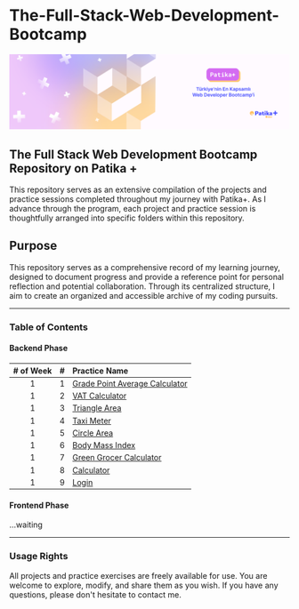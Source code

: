 # The-Full-Stack-Web-Development-Bootcamp

[![Patika+ Türkiye'nin En Kapsamlı Web Developer Bootcamp'i](/readmeAssets/logo.png "Patika+ Türkiye'nin En Kapsamlı Web Developer Bootcamp'i")](https://patika.dev)

## The Full Stack Web Development Bootcamp Repository on Patika +
This repository serves as an extensive compilation of the projects and practice sessions completed throughout my journey with Patika+. As I advance through the program, each project and practice session is thoughtfully arranged into specific folders within this repository.

## Purpose
This repository serves as a comprehensive record of my learning journey, designed to document progress and provide a reference point for personal reflection and potential collaboration. Through its centralized structure, I aim to create an organized and accessible archive of my coding pursuits.

---
### Table of Contents

#### Backend Phase

|# of Week| #  | Practice Name|
|:---:    |---:|:----         |
| 1       | 1  |[Grade Point Average Calculator](https://github.com/semih-turan/The-Full-Stack-Web-Development-Bootcamp/tree/main/01-WeekOne/GradePointAverageCalculator)|
| 1       | 2  |[VAT Calculator](https://github.com/semih-turan/The-Full-Stack-Web-Development-Bootcamp/tree/main/01-WeekOne/VATCalculator)|
| 1       | 3  | [Triangle Area](https://github.com/semih-turan/The-Full-Stack-Web-Development-Bootcamp/tree/main/01-WeekOne/TriangleArea)|
| 1       | 4  | [Taxi Meter](https://github.com/semih-turan/The-Full-Stack-Web-Development-Bootcamp/tree/main/01-WeekOne/TaxiMeter)|
| 1       | 5  | [Circle Area](https://github.com/semih-turan/The-Full-Stack-Web-Development-Bootcamp/tree/main/01-WeekOne/CircleArea)|
| 1       | 6  | [Body Mass Index](https://github.com/semih-turan/The-Full-Stack-Web-Development-Bootcamp/tree/main/01-WeekOne/BodyMassIndex)|
| 1       | 7  | [Green Grocer Calculator](https://github.com/semih-turan/The-Full-Stack-Web-Development-Bootcamp/tree/main/01-WeekOne/GreenGrocerCalculator)|
| 1       | 8  | [Calculator](https://github.com/semih-turan/The-Full-Stack-Web-Development-Bootcamp/tree/main/01-WeekOne/Calculator)|
|1        | 9  | [Login](https://github.com/semih-turan/The-Full-Stack-Web-Development-Bootcamp/tree/main/01-WeekOne/Login)
#### Frontend Phase

...waiting

---
### Usage Rights
All projects and practice exercises are freely available for use. You are welcome to explore, modify, and share them as you wish. If you have any questions, please don't hesitate to contact me.